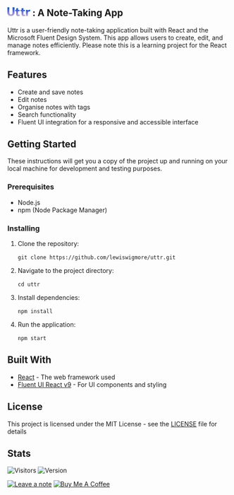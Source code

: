 

## <img src="./src/logo-text.svg" alt="Logo" height="20"/> : A Note-Taking App

Uttr is a user-friendly note-taking application built with React and the Microsoft Fluent Design System. This app allows users to create, edit, and manage notes efficiently. Please note this is a learning project for the React framework.

## Features

- Create and save notes
- Edit notes
- Organise notes with tags
- Search functionality
- Fluent UI integration for a responsive and accessible interface

## Getting Started

These instructions will get you a copy of the project up and running on your local machine for development and testing purposes.

### Prerequisites

- Node.js
- npm (Node Package Manager)

### Installing

1. Clone the repository:
   ```
   git clone https://github.com/lewiswigmore/uttr.git
   ```
2. Navigate to the project directory:
   ```
   cd uttr
   ```
3. Install dependencies:
   ```
   npm install
   ```
4. Run the application:
   ```
   npm start
   ```

## Built With

- [React](https://reactjs.org/) - The web framework used
- [Fluent UI React v9](https://developer.microsoft.com/en-us/fluentui#/) - For UI components and styling

## License

This project is licensed under the MIT License - see the [LICENSE](LICENSE) file for details

## Stats

![Visitors](https://visitor-badge.laobi.icu/badge?page_id=lewiswigmore.Uttr)&nbsp;![Version](https://img.shields.io/github/last-commit/lewiswigmore/Uttr)
<br>

[![Leave a note](https://img.shields.io/badge/Leave%20a%20note-0078D7?style=flat&logo=gitbook&logoColor=white)](https://github.com/lewiswigmore/lewiswigmore/issues/2)
[![Buy Me A Coffee](https://img.shields.io/badge/Buy%20Me%20A%20Coffee-FF813F?style=flat&logo=buy-me-a-coffee&logoColor=white)](https://paypal.me/lewisjwigmore)